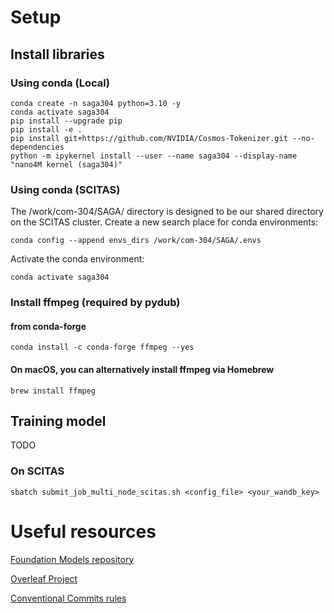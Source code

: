 # Setup
## Install libraries
### Using conda (Local)
```
conda create -n saga304 python=3.10 -y
conda activate saga304
pip install --upgrade pip
pip install -e .
pip install git+https://github.com/NVIDIA/Cosmos-Tokenizer.git --no-dependencies
python -m ipykernel install --user --name saga304 --display-name "nano4M kernel (saga304)"
```

### Using conda (SCITAS)
The /work/com-304/SAGA/ directory is designed to be our shared directory on the SCITAS cluster.
Create a new search place for conda environments:
```
conda config --append envs_dirs /work/com-304/SAGA/.envs
```
Activate the conda environment:
```
conda activate saga304
```

### Install ffmpeg (required by pydub) 

#### from conda-forge
```
conda install -c conda-forge ffmpeg --yes
```
#### On macOS, you can alternatively install ffmpeg via Homebrew
```
brew install ffmpeg
```

## Training model
TODO

### On SCITAS
```
sbatch submit_job_multi_node_scitas.sh <config_file> <your_wandb_key>
```
# Useful resources
[Foundation Models repository](https://github.com/EPFL-VILAB/com-304-FM-project)

[Overleaf Project](https://www.overleaf.com/read/brbpqrkfsnmn#35fa19)

[Conventional Commits rules](https://www.conventionalcommits.org/en/v1.0.0/)
